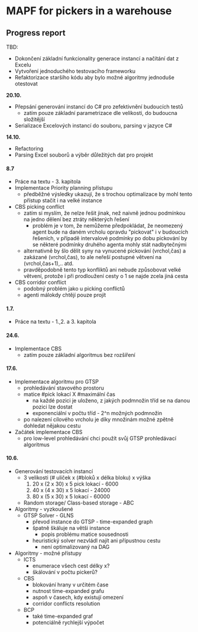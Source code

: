 # MAPF for pickers in a warehouse

## Progress report

TBD: 

* Dokončení základní funkcionality generace instancí a načítání dat z Excelu
* Vytvoření jednoduchého testovacího frameworku
* Refaktorizace staršího kódu aby bylo možné algoritmy jednoduše otestovat

**20.10.**

* Přepsání generování instancí do C# pro zefektivnění budoucích testů
  * zatím pouze základní parametrizace dle velikosti, do budoucna složitější
* Serializace Excelových instancí do souboru, parsing v jazyce C#

**14.10.**

* Refactoring
* Parsing Excel souborů a výběr důležitých dat pro projekt

#### 8.7

* Práce na textu - 3. kapitola
* Implementace Priority planning přístupu
  * předběžné výsledky ukazují, že s trochou optimalizace by mohl tento přístup stačit i na velké instance
* CBS picking conflict
  * zatím si myslím, že nelze řešit jinak, než naivně jednou podmínkou na jedno dělení bez ztráty některých řešení
    * problém je v tom, že nemůžeme předpokládat, že neomezený agent bude na daném vrcholu opravdu "pickovat" i v budoucích řešeních, v případě intervalové podmínky po dobu pickování by se některé podmínky druhého agenta mohly stát nadbytečnými
  * alternativně by šlo dělit syny na vynucené pickování (vrchol,čas) a zakázané (vrchol,čas), to ale neřeší postupné větvení na (vrchol,čas+1),.. atd.
  * pravděpodobně tento typ konfliktů ani nebude způsobovat velké větvení, protože i při prodloužení cesty o 1 se najde zcela jiná cesta
* CBS corridor conflict 
  * podobný problém jako u picking conflictů
  * agenti málokdy chtějí pouze projít

#### 1.7.

* Práce na textu - 1.,2. a 3. kapitola

#### 24.6.

* Implementace CBS
  * zatím pouze základní algoritmus bez rozšíření

#### 17.6.

* Implementace algoritmu pro GTSP
  * prohledávání stavového prostoru
  * matice #pick lokací X #maximální čas
    * na každé pozici je uloženo, z jakých podmnožin tříd se na danou pozici lze dostat
    * exponenciální v počtu tříd - 2^n možných podmnožin
  * po nalezení cílového vrcholu je díky množinám možné zpětně dohledat nějakou cestu
* Začátek implementace CBS
  * pro low-level prohledávání chci použít svůj GTSP prohledávací algoritmus

#### 10.6.

* Generování testovacích instancí
  * 3 velikosti   (# uliček x (#bloků x délka bloku) x výška
    1. 20 x (2 x 30) x 5          pick lokací  - 6000
    2. 40 x (4 x 30) x 5          lokací          - 24000
    3. 80 x (5 x 30) x 5          lokací          - 60000
  * Random storage/ Class-based storage - ABC
* Algoritmy - vyzkoušené
  * GTSP Solver - GLNS
    * převod instance do GTSP - time-expanded graph
    * špatně škáluje na větši instance
      * popis problému matice sousednosti
    * heuristický solver nezvládl najít ani přípustnou cestu
      * není optimalizovaný na DAG
* Algoritmy - možné přístupy
  * ICTS 
    * enumerace všech cest délky x?
    * škálování v počtu pickerů?
  * CBS
    * blokování hrany v určitém čase
    *  nutnost time-expanded grafu
      * aspoň v časech, kdy existují omezení
    * corridor conflicts resolution
  * BCP
    * také time-expanded graf
    * potenciálně rychlejší výpočet